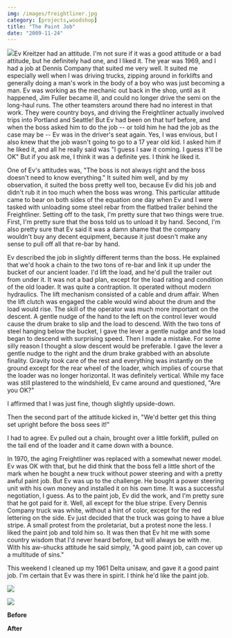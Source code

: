 ```yaml
---
img: /images/freightliner.jpg
category: [projects,woodshop]
title: "The Paint Job"
date: "2009-11-24"
---
```


[![](/images/freightliner.jpg)](http://www.flickr.com/photos/southerncalifornian/351415380/in/photostream)Ev Kreitzer had an attitude. I'm not sure if it was a good attitude or a bad attitude, but he definitely had one, and I liked it. The year was 1969, and I had a job at Dennis Company that suited me very well. It suited me especially well when I was driving trucks, zipping around in forklifts and generally doing a man's work in the body of a boy who was just becoming a man. Ev was working as the mechanic out back in the shop, until as it happened, Jim Fuller became ill, and could no longer drive the semi on the long-haul runs. The other teamsters around there had no interest in that work. They were country boys, and driving the Freightliner actually involved trips into Portland and Seattle! But Ev had been on that turf before, and when the boss asked him to do the job -- or told him he had the job as the case may be -- Ev was in the driver's seat again. Yes, I was envious, but I also knew that the job wasn't going to go to a 17 year old kid. I asked him if he liked it, and all he really said was "I guess I saw it coming. I guess it'll be OK" But if you ask me, I think it was a definite yes. I think he liked it.

One of Ev's attitudes was, "The boss is not always right and the boss doesn't need to know everything." It suited him well, and by my observation, it suited the boss pretty well too, because Ev did his job and didn't rub it in too much when the boss was wrong. This particular attitude came to bear on both sides of the equation one day when Ev and I were tasked with unloading some steel rebar from the flatbed trailer behind the Freightliner. Setting off to the task, I'm pretty sure that two things were true. First, I'm pretty sure that the boss told us to unload it by hand. Second, I'm also pretty sure that Ev said it was a damn shame that the company wouldn't buy any decent equipment, because it just doesn't make any sense to pull off all that re-bar by hand.

Ev described the job in slightly different terms than the boss. He explained that we'd hook a chain to the two tons of re-bar and link it up under the bucket of our ancient loader. I'd lift the load, and he'd pull the trailer out from under it. It was not a bad plan, except for the load rating and condition of the old loader. It was quite a contraption. It operated without modern hydraulics. The lift mechanism consisted of a cable and drum affair. When the lift clutch was engaged the cable would wind about the drum and the load would rise. The skill of the operator was much more important on the descent. A gentle nudge of the hand to the left on the control lever would cause the drum brake to slip and the load to descend. With the two tons of steel hanging below the bucket, I gave the lever a gentle nudge and the load began to descend with surprising speed. Then I made a mistake. For some silly reason I thought a slow descent would be preferable. I gave the lever a gentle nudge to the right and the drum brake grabbed with an absolute finality. Gravity took care of the rest and everything was instantly on the ground except for the rear wheel of the loader, which implies of course that the loader was no longer horizontal. It was definitely vertical. While my face was still plastered to the windshield, Ev came around and questioned, "Are you OK?"

I affirmed that I was just fine, though slightly upside-down.

Then the second part of the attitude kicked in, "We'd better get this thing set upright before the boss sees it!"

I had to agree. Ev pulled out a chain, brought over a little forklift, pulled on the tail end of the loader and it came down with a bounce.

In 1970, the aging Freightliner was replaced with a somewhat newer model. Ev was OK with that, but he did think that the boss fell a little short of the mark when he bought a new truck without power steering and with a pretty awful paint job. But Ev was up to the challenge. He bought a power steering unit with his own money and installed it on his own time. It was a successful negotiation, I guess. As to the paint job, Ev did the work, and I'm pretty sure that he got paid for it. Well, all except for the blue stripe. Every Dennis Company truck was white, without a hint of color, except for the red lettering on the side. Ev just decided that the truck was going to have a blue stripe. A small protest from the proletariat, but a protest none the less. I liked the paint job and told him so. It was then that Ev hit me with some country wisdom that I'd never heard before, but will always be with me. With his aw-shucks attitude he said simply, "A good paint job, can cover up a multitude of sins."

This weekend I cleaned up my 1961 Delta unisaw, and gave it a good paint job. I'm certain that Ev was there in spirit. I think he'd like the paint job.

![](/images/3537989880_47c78e9c3a.jpg)

![](/images/4126304319_a7441dbf9f.jpg)

**Before**

**After**



